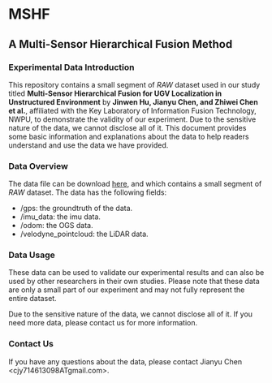# MSHF

## A Multi-Sensor Hierarchical Fusion Method

### Experimental Data Introduction

This repository contains a small segment of $RAW$ dataset used in our study titled **Multi-Sensor Hierarchical Fusion for UGV Localization in Unstructured Environment** by **Jinwen Hu, Jianyu Chen, and Zhiwei Chen et al.**, affiliated with the Key Laboratory of Information Fusion Technology, NWPU, to demonstrate the validity of our experiment. Due to the sensitive nature of the data, we cannot disclose all of it. This document provides some basic information and explanations about the data to help readers understand and use the data we have provided.

### Data Overview

The data file can be download [here](), and which contains a small segment of $RAW$ dataset. The data has the following fields:

- /gps: the groundtruth of the data.
- /imu_data: the imu data.
- /odom: the OGS data.
- /velodyne_pointcloud: the LiDAR data.

### Data Usage

These data can be used to validate our experimental results and can also be used by other researchers in their own studies. Please note that these data are only a small part of our experiment and may not fully represent the entire dataset.

Due to the sensitive nature of the data, we cannot disclose all of it. If you need more data, please contact us for more information.

### Contact Us

If you have any questions about the data, please contact Jianyu Chen <cjy714613098ATgmail.com>.
